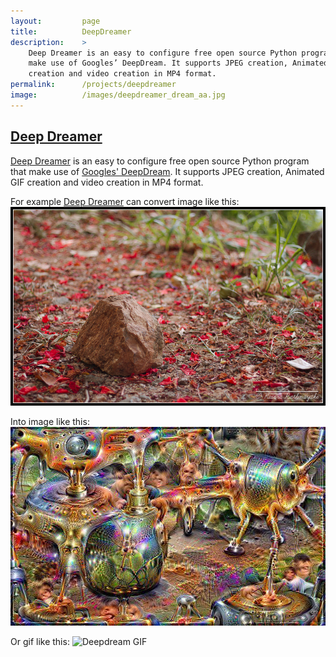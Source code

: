 ```yaml
---
layout:         page
title:          DeepDreamer
description:    >
    Deep Dreamer is an easy to configure free open source Python program that
    make use of Googles’ DeepDream. It supports JPEG creation, Animated GIF
    creation and video creation in MP4 format.
permalink:      /projects/deepdreamer
image:          /images/deepdreamer_dream_aa.jpg
---
```


## [Deep Dreamer][deepdreamer]

[Deep Dreamer][deepdreamer] is an easy to configure free open source Python program that make use of [Googles' DeepDream](https://github.com/google/deepdream/).
It supports JPEG creation, Animated GIF creation and video creation in MP4 format.

For example [Deep Dreamer][deepdreamer] can convert image like this:
![Original JPEG](/images/deepdreamer_original_a.jpg)

Into image like this:
![Deepdream JPEG](/images/deepdreamer_dream_aa.jpg)

Or gif like this:
![Deepdream GIF](/images/deepdreamer_dream_ab.gif)

[deepdreamer]: https://deepdreamer.fq.nz/
